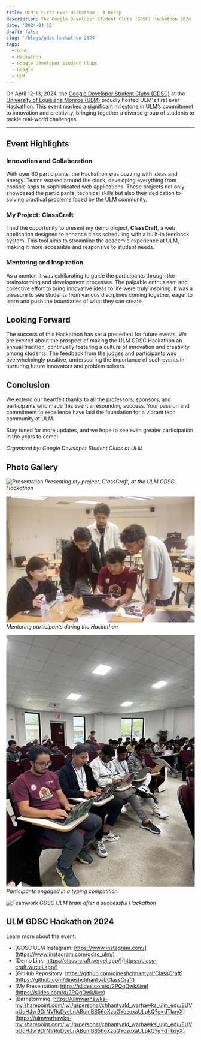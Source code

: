 ```yaml
---
title: ULM's First Ever Hackathon - A Recap
description: The Google Developer Student Clubs (GDSC) Hackathon 2024
date: '2024-04-15'
draft: false
slug: '/blogs/gdsc-hackathon-2024'
tags:
  - GDSC
  - Hackathon
  - Google Developer Student Clubs
  - Google
  - ULM
---
```


On April 12-13, 2024, the [Google Developer Student Clubs (GDSC)](https://www.instagram.com/gdsc_ulm/) at the [University of Louisiana Monroe (ULM)](https://ulm.edu) proudly hosted ULM's first ever Hackathon. This event marked a significant milestone in ULM’s commitment to innovation and creativity, bringing together a diverse group of students to tackle real-world challenges.

---

## Event Highlights

### Innovation and Collaboration

With over 60 participants, the Hackathon was buzzing with ideas and energy. Teams worked around the clock, developing everything from console apps to sophisticated web applications. These projects not only showcased the participants' technical skills but also their dedication to solving practical problems faced by the ULM community.

### My Project: ClassCraft

I had the opportunity to present my demo project, **ClassCraft**, a web application designed to enhance class scheduling with a built-in feedback system. This tool aims to streamline the academic experience at ULM, making it more accessible and responsive to student needs.

### Mentoring and Inspiration

As a mentor, it was exhilarating to guide the participants through the brainstorming and development processes. The palpable enthusiasm and collective effort to bring innovative ideas to life were truly inspiring. It was a pleasure to see students from various disciplines coming together, eager to learn and push the boundaries of what they can create.

## Looking Forward

The success of this Hackathon has set a precedent for future events. We are excited about the prospect of making the ULM GDSC Hackathon an annual tradition, continually fostering a culture of innovation and creativity among students. The feedback from the judges and participants was overwhelmingly positive, underscoring the importance of such events in nurturing future innovators and problem solvers.

## Conclusion

We extend our heartfelt thanks to all the professors, sponsors, and participants who made this event a resounding success. Your passion and commitment to excellence have laid the foundation for a vibrant tech community at ULM.

Stay tuned for more updates, and we hope to see even greater participation in the years to come!

_Organized by: Google Developer Student Clubs at ULM_

## Photo Gallery

![Presentation](./me-presenting.jpg)
_Presenting my project, ClassCraft, at the ULM GDSC Hackathon_

![Mentoring](./me-mentoring.jpg)
_Mentoring participants during the Hackathon_

![Typing Competition](./tpying-competition.jpg)
_Participants engaged in a typing competition_

![Teamwork](./gdsc-team.jpg)
_GDSC ULM team after a successful Hackathon_

## ULM GDSC Hackathon 2024

Learn more about the event:

- [GDSC ULM Instagram: https://www.instagram.com/](https://www.instagram.com/gdsc_ulm/)
- [Demo Link: https://class-craft.vercel.app/](https://class-craft.vercel.app/)
- [GitHub Repository: https://github.com/dineshchhantyal/ClassCraft](https://github.com/dineshchhantyal/ClassCraft)
- [My Presentation: https://slides.com/d/2PQgDwk/live](https://slides.com/d/2PQgDwk/live)
- [Barnstorming: https://ulmwarhawks-my.sharepoint.com/:w:/g/personal/chhantyald_warhawks_ulm_edu/EUVpUoHJyr9DrNVRoDyeLnABomBS56oXzoGYczoxaULpkQ?e=dTkoyX](https://ulmwarhawks-my.sharepoint.com/:w:/g/personal/chhantyald_warhawks_ulm_edu/EUVpUoHJyr9DrNVRoDyeLnABomBS56oXzoGYczoxaULpkQ?e=dTkoyX)
